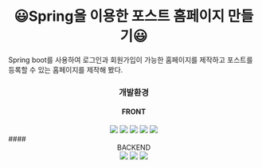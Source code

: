 # <div align=center>😃Spring을 이용한 포스트 홈페이지 만들기😃</div>
<div>Spring boot를 사용하여 로그인과 회원가입이 가능한 홈페이지를 제작하고 포스트를 등록할 수 있는 홈페이지를 제작해 봤다.</div>

### <div align=center>개발환경</div>
#### <div align=center>FRONT</div>
<div align=center> 
<img src="https://img.shields.io/badge/html5-E34F26?style=for-the-badge&logo=html5&logoColor=white">
<img src="https://img.shields.io/badge/css-1572B6?style=for-the-badge&logo=css3&logoColor=white"> 
<img src="https://img.shields.io/badge/bootstrap-7952B3?style=for-the-badge&logo=bootstrap&logoColor=white">
<img src="https://img.shields.io/badge/javascript-F7DF1E?style=for-the-badge&logo=javascript&logoColor=black"> 
<img src="https://img.shields.io/badge/jquery-0769AD?style=for-the-badge&logo=jquery&logoColor=white">  
</div>
#### <div align=center>BACKEND</div>
<div align=center>
<img src="https://img.shields.io/badge/apache tomcat-F8DC75?style=for-the-badge&logo=apachetomcat&logoColor=white">
<img src="https://img.shields.io/badge/spring-6DB33F?style=for-the-badge&logo=spring&logoColor=white">
<img src="https://img.shields.io/badge/mysql-4479A1?style=for-the-badge&logo=mysql&logoColor=white">

</div>
